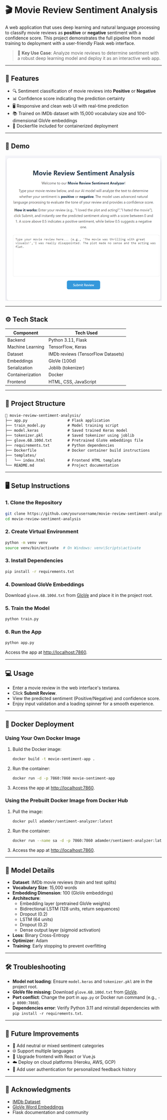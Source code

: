 # 🎬 Movie Review Sentiment Analysis

A web application that uses deep learning and natural language processing to classify movie reviews as **positive** or **negative** sentiment with a confidence score. This project demonstrates the full pipeline from model training to deployment with a user-friendly Flask web interface.

> 📌 **Key Use Case**: Analyze movie reviews to determine sentiment with a robust deep learning model and deploy it as an interactive web app.

---

## 🚀 Features
- 🔍 Sentiment classification of movie reviews into **Positive** or **Negative**
- 📊 Confidence score indicating the prediction certainty
- 🖥️ Responsive and clean web UI with real-time prediction
- 📚 Trained on IMDb dataset with 15,000 vocabulary size and 100-dimensional GloVe embeddings
- 🐳 Dockerfile included for containerized deployment

---

## 📸 Demo
![Flask UI](screenshots/demo.png)

---

## ⚙️ Tech Stack
| Component | Tech Used |
|-----------|-----------|
| Backend | Python 3.11, Flask |
| Machine Learning | TensorFlow, Keras |
| Dataset | IMDb reviews (TensorFlow Datasets) |
| Embeddings | GloVe (100d) |
| Serialization | Joblib (tokenizer) |
| Containerization | Docker |
| Frontend | HTML, CSS, JavaScript |

---

## 📂 Project Structure
```
📁 movie-review-sentiment-analysis/
├── app.py                  # Flask application
├── train_model.py          # Model training script
├── model.keras             # Saved trained Keras model
├── tokenizer.pkl           # Saved tokenizer using joblib
├── glove.6B.100d.txt       # Pretrained GloVe embeddings file
├── requirements.txt        # Python dependencies
├── Dockerfile              # Docker container build instructions
├── templates/
│   └── index.html          # Frontend HTML template
└── README.md               # Project documentation
```

---

## 🖥️ Setup Instructions

### 1. Clone the Repository
```bash
git clone https://github.com/yourusername/movie-review-sentiment-analysis.git
cd movie-review-sentiment-analysis
```

### 2. Create Virtual Environment
```bash
python -m venv venv
source venv/bin/activate  # On Windows: venv\Scripts\activate
```

### 3. Install Dependencies
```bash
pip install -r requirements.txt
```

### 4. Download GloVe Embeddings
Download `glove.6B.100d.txt` from [GloVe](https://nlp.stanford.edu/projects/glove/) and place it in the project root.

### 5. Train the Model
```bash
python train.py
```

### 6. Run the App
```bash
python app.py
```
Access the app at [http://localhost:7860](http://localhost:7860).

---

## 💻 Usage
- Enter a movie review in the web interface's textarea.
- Click **Submit Review**.
- View the predicted sentiment (Positive/Negative) and confidence score.
- Enjoy input validation and a loading spinner for a smooth experience.

---

## 🐳 Docker Deployment

### Using Your Own Docker Image
1. Build the Docker image:
   ```bash
   docker build -t movie-sentiment-app .
   ```
2. Run the container:
   ```bash
   docker run -d -p 7860:7860 movie-sentiment-app
   ```
3. Access the app at [http://localhost:7860](http://localhost:7860).

### Using the Prebuilt Docker Image from Docker Hub
1. Pull the image:
   ```bash
   docker pull adamder/sentiment-analyzer:latest
   ```
2. Run the container:
   ```bash
   docker run --name sa -d -p 7860:7860 adamder/sentiment-analyzer:latest
   ```
3. Access the app at [http://localhost:7860](http://localhost:7860).

---

## 🧪 Model Details
- **Dataset**: IMDb movie reviews (train and test splits)
- **Vocabulary Size**: 15,000 words
- **Embedding Dimension**: 100 (GloVe embeddings)
- **Architecture**:
  - Embedding layer (pretrained GloVe weights)
  - Bidirectional LSTM (128 units, return sequences)
  - Dropout (0.2)
  - LSTM (64 units)
  - Dropout (0.2)
  - Dense output layer (sigmoid activation)
- **Loss**: Binary Cross-Entropy
- **Optimizer**: Adam
- **Training**: Early stopping to prevent overfitting

---

## 🛠️ Troubleshooting
- **Model not loading**: Ensure `model.keras` and `tokenizer.pkl` are in the project root.
- **GloVe file missing**: Download `glove.6B.100d.txt` from [GloVe](https://nlp.stanford.edu/projects/glove/).
- **Port conflict**: Change the port in `app.py` or Docker run command (e.g., `-p 8000:7860`).
- **Dependencies error**: Verify Python 3.11 and reinstall dependencies with `pip install -r requirements.txt`.

---

## 🚀 Future Improvements
- 🧠 Add neutral or mixed sentiment categories
- 🌐 Support multiple languages
- 🎨 Upgrade frontend with React or Vue.js
- ☁️ Deploy on cloud platforms (Heroku, AWS, GCP)
- 🔐 Add user authentication for personalized feedback history

---

## 🙏 Acknowledgments
- [IMDb Dataset](https://www.tensorflow.org/datasets/catalog/imdb_reviews)
- [GloVe Word Embeddings](https://nlp.stanford.edu/projects/glove/)
- Flask documentation and community